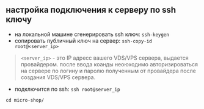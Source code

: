 ## настройка подключения к серверу по ssh ключу ##
* на локальной машине сгенерировать ssh ключ: ```ssh-keygen```
* cопировать публичный ключ на сервер: ```ssh-copy-id root@<server_ip>```
> ```<server_ip>``` - это IP адресс вашего VDS/VPS сервера, выдается провайдером.
> после ввода коанды неоюходимо авторизироваться на сервере по логину и паролю полученным от провайдера после создания VDS/VPS сервера.
* подключится по ssh: ```ssh root@server_ip```

```cd micro-shop/```